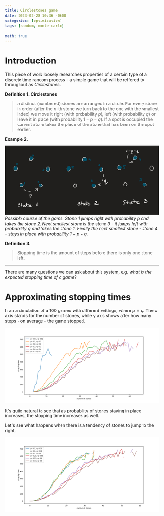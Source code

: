```yaml
---
title: Circlestones game
date: 2023-02-28 10:36 -0600
categories: [optimisation]
tags: [random, monte-carlo]

math: true
---
```


# Introduction

This piece of work loosely researches properties of a certain type of a discrete time random process - a simple game that will be reffered to throughout as *Circlestones*. 

**Definition 1. Circlestones**
> $n$ distinct (numbered) stones are arranged in a circle. For every stone in order (after the $n$-th stone we turn back to the one with the smallest index) we move it right (with probability $p$), left (with probability $q$) or leave it in place (with probability $1-p-q$). If a spot is occupied the current stone takes the place of the stone that has been on the spot earlier. 

**Example 2.**

![example of a game with $n=4$](/assets/img/example%201.jpg)
*Possible course of the game. Stone 1 jumps right with probability $p$ and takes the stone 2. Next smallest stone is the stone 3 - it jumps left with probability $q$ and takes the stone 1. Finally the next smallest stone - stone 4 - stays in place with probability $1-p-q$.*

**Definition 3.** 
> Stopping time is the amount of steps before there is only one stone left.

- - -

There are many questions we can ask about this system, e.g. *what is the expected stopping time of a game*?

# Approximating stopping times

I ran a simulation of a 100 games with different settings, where $p=q$. The x axis stands for the number of stones, while y axis shows after how many steps - on average - the game stopped. 

![Stopping times for games with different settings](\assets\img\circlestones%20plot2.png)

It's quite natural to see that as probability of stones staying in place increases, the stopping time increases as well. 

Let's see what happens when there is a tendency of stones to jump to the right.

![Stopping times for games with different settings](\assets\img\circlestones%20p%20not%20q.png)